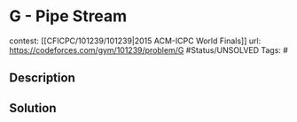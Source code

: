 # G - Pipe Stream

contest: [[CFICPC/101239/101239|2015 ACM-ICPC World Finals]]
url: https://codeforces.com/gym/101239/problem/G
#Status/UNSOLVED
Tags: #

## Description

## Solution

